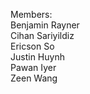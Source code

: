 Members:</br>
Benjamin Rayner</br>
Cihan Sariyildiz</br>
Ericson So</br>
Justin Huynh</br>
Pawan Iyer</br>
Zeen Wang
